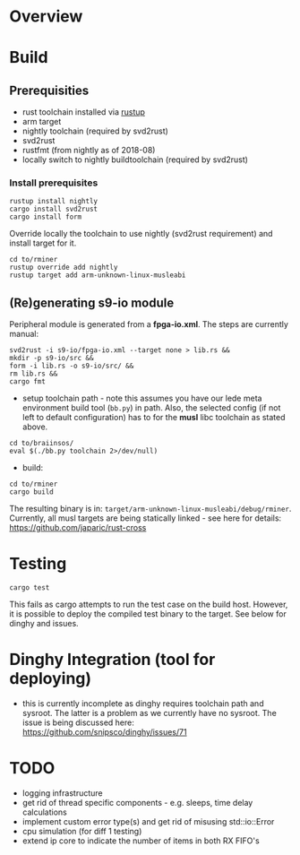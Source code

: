 # Overview

# Build

## Prerequisities
- rust toolchain installed via [rustup](https://rustup.rs/)
- arm target
- nightly toolchain (required by svd2rust)
- svd2rust
- rustfmt (from nightly as of 2018-08)
- locally switch to nightly buildtoolchain (required by svd2rust)

### Install prerequisites
```shell
rustup install nightly
cargo install svd2rust
cargo install form
```
Override locally the toolchain to use nightly (svd2rust requirement) and
install target for it.
```shell
cd to/rminer
rustup override add nightly
rustup target add arm-unknown-linux-musleabi
```

## (Re)generating s9-io module

Peripheral module is generated from a **fpga-io.xml**. The steps are currently manual:
```shell
svd2rust -i s9-io/fpga-io.xml --target none > lib.rs &&
mkdir -p s9-io/src &&
form -i lib.rs -o s9-io/src/ &&
rm lib.rs &&
cargo fmt
```
- setup toolchain path - note this assumes you have our lede meta environment build tool (```bb.py```) in path. Also, the selected config (if not left to default configuration) has to for the **musl** libc toolchain as stated above.

```
cd to/braiinsos/
eval $(./bb.py toolchain 2>/dev/null)
```

- build:

```shell
cd to/rminer
cargo build
```

The resulting binary is in: ```target/arm-unknown-linux-musleabi/debug/rminer```. Currently, all musl targets are being statically linked - see here for details: https://github.com/japaric/rust-cross


# Testing
```shell
cargo test
```

This fails as cargo attempts to run the test case on the build host. However, it is possible to deploy the compiled test binary to the target. See below for dinghy and issues.

# Dinghy Integration (tool for deploying)

- this is currently incomplete as dinghy requires toolchain path and sysroot. The latter is a problem as we currently have no sysroot. The issue is being discussed here: https://github.com/snipsco/dinghy/issues/71

# TODO
- logging infrastructure
- get rid of thread specific components - e.g. sleeps, time delay calculations
- implement custom error type(s) and get rid of misusing std::io::Error
- cpu simulation (for diff 1 testing)
- extend ip core to indicate the number of items in both RX FIFO's
